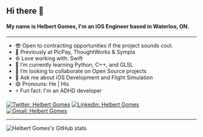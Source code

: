 ## Hi there 👋
####  My name is Helbert Gomes, I'm an iOS Engineer based in Waterloo, ON.
---

- 😎 Open to contracting opportunities if the project sounds cool.
- 🏢 Previously at PicPay, ThoughtWorks & Sympla
- ⚙️ Love working with: Swift
- 🌱 I’m currently learning Python, C++, and GLSL
- 👯 I’m looking to collaborate on Open Source projects
- 💬 Ask me about iOS Development and Flight Simulation
- 😄 Pronouns: He | His
- ⚡ Fun fact: I'm an ADHD developer

[![Twitter: Helbert Gomes](https://img.shields.io/badge/-helbertgs-black?style=for-the-badge&logo=x&logoColor=white&link=https://www.x.com/helbertgs/)](https://www.x.com/helbertgs/)
[![Linkedin: Helbert Gomes](https://img.shields.io/badge/-helbertgs-blue?style=for-the-badge&logo=Linkedin&logoColor=white&link=https://www.linkedin.com/in/helbertgs/)](https://www.linkedin.com/in/helbertgs/)
[![Gmail: Helbert Gomes](https://img.shields.io/badge/-helbertgs-red?style=for-the-badge&logo=Gmail&logoColor=white&link=mailto://hellbert.gomes@gmail.com/)](mailto://hellbert.gomes@gmail.com)

---
![Helbert Gomes's GitHub stats](https://github-readme-stats.vercel.app/api?username=helbertgs&show_icons=true&theme=github_dark_dimmed)
